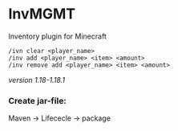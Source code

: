 # InvMGMT
Inventory plugin for Minecraft

```shell
/ivn clear <player_name>
/inv add <player_name> <item> <amount>
/inv remove add <player_name> <item> <amount>
```
_version 1.18-1.18.1_

### Create jar-file:
Maven -> Lifececle -> package